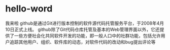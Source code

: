 # hello-word
我来啦
github是通过Git进行版本控制的软件源代码托管服务平台，于2008年4月10日正式上线。
github除了Git代码仓库托管及基本的Web管理界面以外，它还提供了一些方便社会化共同软件开发的功能，即一般人口中的社群功能，包括允许用户追踪其他用户、组织、软件库的动态，对软件代码的改动和bug提出评论等

